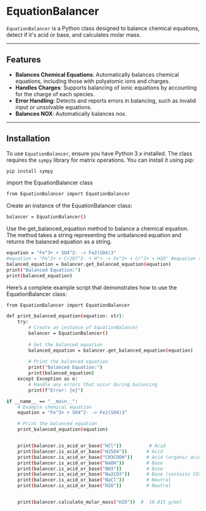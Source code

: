 # EquationBalancer

`EquationBalancer` is a Python class designed to balance chemical equations, detect if it's acid or base, and calculates molar mass.

---

## Features

- **Balances Chemical Equations**: Automatically balances chemical equations, including those with polyatomic ions and charges.
- **Handles Charges**: Supports balancing of ionic equations by accounting for the charge of each species.
- **Error Handling**: Detects and reports errors in balancing, such as invalid input or unsolvable equations.
- **Balances NOX**: Automatically balances nox.

---

## Installation

To use `EquationBalancer`, ensure you have Python 3.x installed. The class requires the `sympy` library for matrix operations. You can install it using pip:

```bash
pip install sympy
```

import the EquationBalancer  class

```bash
from EquationBalancer import EquationBalancer
```

Create an instance of the EquationBalancer class:

```bash
balancer = EquationBalancer()
```

Use the get_balanced_equation method to balance a chemical equation. The method takes a string representing the unbalanced equation and returns the balanced equation as a string.
```bash
equation = "Fe^3+ + SO4^2- -> Fe2(SO4)3" 
#equation = "Fe^2+ + Cr2O7^2- + H^+ -> Fe^3+ + Cr^3+ + H2O" #equation to test that balances nox
balanced_equation = balancer.get_balanced_equation(equation)
print("Balanced Equation:")
print(balanced_equation)
```

Here’s a complete example script that demonstrates how to use the EquationBalancer class:
```bash
from EquationBalancer import EquationBalancer

def print_balanced_equation(equation: str):
    try:
        # Create an instance of EquationBalancer
        balancer = EquationBalancer()
        
        # Get the balanced equation
        balanced_equation = balancer.get_balanced_equation(equation)
        
        # Print the balanced equation
        print("Balanced Equation:")
        print(balanced_equation)
    except Exception as e:
        # Handle any errors that occur during balancing
        print(f"Error: {e}")

if __name__ == "__main__":
    # Example chemical equation
    equation = "Fe^3+ + SO4^2- -> Fe2(SO4)3"

    # Print the balanced equation
    print_balanced_equation(equation)


    print(balancer.is_acid_or_base("HCl"))          # Acid
    print(balancer.is_acid_or_base("H2SO4"))       # Acid
    print(balancer.is_acid_or_base("CH3COOH"))     # Acid (organic acid)
    print(balancer.is_acid_or_base("NaOH"))        # Base
    print(balancer.is_acid_or_base("NH3"))         # Base
    print(balancer.is_acid_or_base("Na2CO3"))      # Base (contains CO3^2-)
    print(balancer.is_acid_or_base("NaCl"))        # Neutral
    print(balancer.is_acid_or_base("H2O"))         # Neutral


    print(balancer.calculate_molar_mass("H2O"))  #  18.015 g/mol
